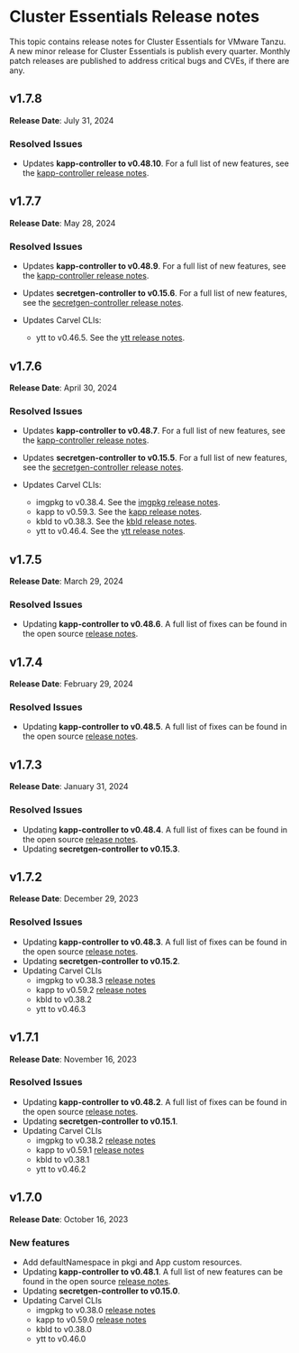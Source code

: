 # Cluster Essentials Release notes

This topic contains release notes for Cluster Essentials for VMware Tanzu. A new minor release for Cluster Essentials is publish every quarter. Monthly patch releases are published to address critical bugs and CVEs, if there are any.
## <a id='1-7-8'></a> v1.7.8

**Release Date**: July 31, 2024

### <a id='1-7-8-resolved-issues'></a> Resolved Issues

- Updates **kapp-controller to v0.48.10**. For a full list of new features, see the
  [kapp-controller release notes](https://github.com/carvel-dev/kapp-controller/releases/tag/v0.48.10).

## <a id='1-7-7'></a> v1.7.7

**Release Date**: May 28, 2024

### <a id='1-7-7-resolved-issues'></a> Resolved Issues

- Updates **kapp-controller to v0.48.9**. For a full list of new features, see the
  [kapp-controller release notes](https://github.com/carvel-dev/kapp-controller/releases/tag/v0.48.9).

- Updates **secretgen-controller to v0.15.6**. For a full list of new features, see the
  [secretgen-controller release notes](https://github.com/carvel-dev/secretgen-controller/releases/tag/v0.15.6).

- Updates Carvel CLIs:
  - ytt to v0.46.5. See the [ytt release notes](https://github.com/carvel-dev/ytt/releases/tag/v0.46.5).

## <a id='1-7-6'></a> v1.7.6

**Release Date**: April 30, 2024

### <a id='1-7-6-resolved-issues'></a> Resolved Issues

- Updates **kapp-controller to v0.48.7**. For a full list of new features, see the
  [kapp-controller release notes](https://github.com/carvel-dev/kapp-controller/releases/tag/v0.48.7).

- Updates **secretgen-controller to v0.15.5**. For a full list of new features, see the
  [secretgen-controller release notes](https://github.com/carvel-dev/secretgen-controller/releases/tag/v0.15.5).

- Updates Carvel CLIs:
    - imgpkg to v0.38.4. See the [imgpkg release notes](https://github.com/carvel-dev/imgpkg/releases/tag/v0.38.4).
    - kapp to v0.59.3. See the [kapp release notes](https://github.com/carvel-dev/kapp/releases/tag/v0.59.3).
    - kbld to v0.38.3. See the [kbld release notes](https://github.com/carvel-dev/kbld/releases/tag/v0.38.3).
    - ytt to v0.46.4. See the [ytt release notes](https://github.com/carvel-dev/ytt/releases/tag/v0.46.4).

## <a id='1-7-5'></a> v1.7.5

**Release Date**: March 29, 2024

### <a id='1-7-5-resolved-issues'></a> Resolved Issues
* Updating **kapp-controller to v0.48.6**. A full list of fixes can be found in the open source [release notes](https://github.com/carvel-dev/kapp-controller/releases/tag/v0.48.6).

## <a id='1-7-4'></a> v1.7.4

**Release Date**: February 29, 2024

### <a id='1-7-4-resolved-issues'></a> Resolved Issues
* Updating **kapp-controller to v0.48.5**. A full list of fixes can be found in the open source [release notes](https://github.com/carvel-dev/kapp-controller/releases/tag/v0.48.5).

## <a id='1-7-3'></a> v1.7.3

**Release Date**: January 31, 2024

### <a id='1-7-3-resolved-issues'></a> Resolved Issues
* Updating **kapp-controller to v0.48.4**. A full list of fixes can be found in the open source [release notes](https://github.com/carvel-dev/kapp-controller/releases/tag/v0.48.4).
* Updating **secretgen-controller to v0.15.3**.

## <a id='1-7-2'></a> v1.7.2

**Release Date**: December 29, 2023

### <a id='1-7-2-resolved-issues'></a> Resolved Issues
* Updating **kapp-controller to v0.48.3**. A full list of fixes can be found in the open source [release notes](https://github.com/carvel-dev/kapp-controller/releases/tag/v0.48.3).
* Updating **secretgen-controller to v0.15.2**.
* Updating Carvel CLIs
  * imgpkg to v0.38.3 [release notes](https://github.com/carvel-dev/imgpkg/releases/tag/v0.38.3)
  * kapp to v0.59.2 [release notes](https://github.com/carvel-dev/kapp/releases/tag/v0.59.2)
  * kbld to v0.38.2
  * ytt to v0.46.3

## <a id='1-7-1'></a> v1.7.1

**Release Date**: November 16, 2023

### <a id='1-7-1-resolved-issues'></a> Resolved Issues
* Updating **kapp-controller to v0.48.2**. A full list of fixes can be found in the open source [release notes](https://github.com/carvel-dev/kapp-controller/releases/tag/v0.48.2).
* Updating **secretgen-controller to v0.15.1**.
* Updating Carvel CLIs
  * imgpkg to v0.38.2 [release notes](https://github.com/carvel-dev/imgpkg/releases/tag/v0.38.2)
  * kapp to v0.59.1 [release notes](https://github.com/carvel-dev/kapp/releases/tag/v0.59.1)
  * kbld to v0.38.1
  * ytt to v0.46.2

## <a id='1-7'></a> v1.7.0

**Release Date**: October 16, 2023

### <a id='1-7-new-features'></a> New features
* Add defaultNamespace in pkgi and App custom resources.
* Updating **kapp-controller to v0.48.1**. A full list of new features can be found in the open source [release notes](https://github.com/carvel-dev/kapp-controller/releases/tag/v0.48.0).
* Updating **secretgen-controller to v0.15.0**.
* Updating Carvel CLIs
  * imgpkg to v0.38.0 [release notes](https://github.com/carvel-dev/imgpkg/releases/tag/v0.38.0)
  * kapp to v0.59.0 [release notes](https://github.com/carvel-dev/kapp/releases/tag/v0.59.0)
  * kbld to v0.38.0
  * ytt to v0.46.0
